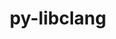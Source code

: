 ---
title: "py-libclang"
layout: cache
categories: [package, develop]
meta: {"versions": ["14.0.6"], "compilers": ["gcc@=11.3.0", "gcc@=7.3.1"], "oss": ["amzn2", "ubuntu22.04"], "platforms": ["linux"], "targets": ["ivybridge", "x86_64_v3", "x86_64_v4"], "stacks": ["ml-linux-x86_64-cpu", "ml-linux-x86_64-cuda", "ml-linux-x86_64-rocm"], "num_specs": 46, "num_specs_by_stack": {"ml-linux-x86_64-cpu": 9, "ml-linux-x86_64-rocm": 9, "ml-linux-x86_64-cuda": 9}}
spec_details: [{"hash": "kqudc2rvba7sykcyisz3m7tqiavnvrfc", "compiler": "gcc@=7.3.1", "versions": ["14.0.6"], "os": "amzn2", "platform": "linux", "target": "ivybridge", "variants": ["build_system=python_pip"], "stacks": [], "size": "-", "tarball": "https://binaries.spack.io/develop/build_cache/linux-amzn2-ivybridge/gcc-7.3.1/py-libclang-14.0.6/linux-amzn2-ivybridge-gcc-7.3.1-py-libclang-14.0.6-kqudc2rvba7sykcyisz3m7tqiavnvrfc.spack"}, {"hash": "s26b7dime4nowmymeowmrgpoalzr3nc2", "compiler": "gcc@=7.3.1", "versions": ["14.0.6"], "os": "amzn2", "platform": "linux", "target": "ivybridge", "variants": ["build_system=python_pip"], "stacks": [], "size": "-", "tarball": "https://binaries.spack.io/develop/build_cache/linux-amzn2-ivybridge/gcc-7.3.1/py-libclang-14.0.6/linux-amzn2-ivybridge-gcc-7.3.1-py-libclang-14.0.6-s26b7dime4nowmymeowmrgpoalzr3nc2.spack"}, {"hash": "c3wgbevqgnvfdwqibfm5ffxus4ofhxrt", "compiler": "gcc@=7.3.1", "versions": ["14.0.6"], "os": "amzn2", "platform": "linux", "target": "ivybridge", "variants": ["build_system=python_pip"], "stacks": [], "size": "-", "tarball": "https://binaries.spack.io/develop/build_cache/linux-amzn2-ivybridge/gcc-7.3.1/py-libclang-14.0.6/linux-amzn2-ivybridge-gcc-7.3.1-py-libclang-14.0.6-c3wgbevqgnvfdwqibfm5ffxus4ofhxrt.spack"}, {"hash": "sfieq6iqfq4hauwxklstibhvit3dggma", "compiler": "gcc@=7.3.1", "versions": ["14.0.6"], "os": "amzn2", "platform": "linux", "target": "ivybridge", "variants": ["build_system=python_pip"], "stacks": [], "size": "-", "tarball": "https://binaries.spack.io/develop/build_cache/linux-amzn2-ivybridge/gcc-7.3.1/py-libclang-14.0.6/linux-amzn2-ivybridge-gcc-7.3.1-py-libclang-14.0.6-sfieq6iqfq4hauwxklstibhvit3dggma.spack"}, {"hash": "322rfo6phlo62v2mnucfghfn67ysqhgd", "compiler": "gcc@=7.3.1", "versions": ["14.0.6"], "os": "amzn2", "platform": "linux", "target": "ivybridge", "variants": ["build_system=python_pip"], "stacks": [], "size": "-", "tarball": "https://binaries.spack.io/develop/build_cache/linux-amzn2-ivybridge/gcc-7.3.1/py-libclang-14.0.6/linux-amzn2-ivybridge-gcc-7.3.1-py-libclang-14.0.6-322rfo6phlo62v2mnucfghfn67ysqhgd.spack"}, {"hash": "cjgpjuia5tq6e6bi4kcwwojrz2ljmqir", "compiler": "gcc@=7.3.1", "versions": ["14.0.6"], "os": "amzn2", "platform": "linux", "target": "ivybridge", "variants": ["build_system=python_pip"], "stacks": [], "size": "-", "tarball": "https://binaries.spack.io/develop/build_cache/linux-amzn2-ivybridge/gcc-7.3.1/py-libclang-14.0.6/linux-amzn2-ivybridge-gcc-7.3.1-py-libclang-14.0.6-cjgpjuia5tq6e6bi4kcwwojrz2ljmqir.spack"}, {"hash": "ii43qjntzmbl26pygpw4vw4rz2ha4mj4", "compiler": "gcc@=7.3.1", "versions": ["14.0.6"], "os": "amzn2", "platform": "linux", "target": "ivybridge", "variants": ["build_system=python_pip"], "stacks": [], "size": "-", "tarball": "https://binaries.spack.io/develop/build_cache/linux-amzn2-ivybridge/gcc-7.3.1/py-libclang-14.0.6/linux-amzn2-ivybridge-gcc-7.3.1-py-libclang-14.0.6-ii43qjntzmbl26pygpw4vw4rz2ha4mj4.spack"}, {"hash": "xy7m4th7lko6pc4pxfi4zegjrrjuogzc", "compiler": "gcc@=7.3.1", "versions": ["14.0.6"], "os": "amzn2", "platform": "linux", "target": "ivybridge", "variants": ["build_system=python_pip"], "stacks": [], "size": "-", "tarball": "https://binaries.spack.io/develop/build_cache/linux-amzn2-ivybridge/gcc-7.3.1/py-libclang-14.0.6/linux-amzn2-ivybridge-gcc-7.3.1-py-libclang-14.0.6-xy7m4th7lko6pc4pxfi4zegjrrjuogzc.spack"}, {"hash": "3yshfja2oprng47475vh524gzqac5qao", "compiler": "gcc@=7.3.1", "versions": ["14.0.6"], "os": "amzn2", "platform": "linux", "target": "x86_64_v3", "variants": ["build_system=python_pip"], "stacks": [], "size": "-", "tarball": "https://binaries.spack.io/develop/build_cache/linux-amzn2-x86_64_v3/gcc-7.3.1/py-libclang-14.0.6/linux-amzn2-x86_64_v3-gcc-7.3.1-py-libclang-14.0.6-3yshfja2oprng47475vh524gzqac5qao.spack"}, {"hash": "hmrf37iphbpinuowxld3ar5ckilzxzot", "compiler": "gcc@=7.3.1", "versions": ["14.0.6"], "os": "amzn2", "platform": "linux", "target": "x86_64_v3", "variants": ["build_system=python_pip"], "stacks": [], "size": "-", "tarball": "https://binaries.spack.io/develop/build_cache/linux-amzn2-x86_64_v3/gcc-7.3.1/py-libclang-14.0.6/linux-amzn2-x86_64_v3-gcc-7.3.1-py-libclang-14.0.6-hmrf37iphbpinuowxld3ar5ckilzxzot.spack"}, {"hash": "uezgzs7nox6z7mdpua3xx6jsrpdbvxc2", "compiler": "gcc@=7.3.1", "versions": ["14.0.6"], "os": "amzn2", "platform": "linux", "target": "x86_64_v3", "variants": ["build_system=python_pip"], "stacks": [], "size": "-", "tarball": "https://binaries.spack.io/develop/build_cache/linux-amzn2-x86_64_v3/gcc-7.3.1/py-libclang-14.0.6/linux-amzn2-x86_64_v3-gcc-7.3.1-py-libclang-14.0.6-uezgzs7nox6z7mdpua3xx6jsrpdbvxc2.spack"}, {"hash": "sytxpxhx6gtoj46nk75aspj74mp2krhr", "compiler": "gcc@=7.3.1", "versions": ["14.0.6"], "os": "amzn2", "platform": "linux", "target": "x86_64_v3", "variants": [], "stacks": [], "size": "-", "tarball": "https://binaries.spack.io/develop/build_cache/linux-amzn2-x86_64_v3/gcc-7.3.1/py-libclang-14.0.6/linux-amzn2-x86_64_v3-gcc-7.3.1-py-libclang-14.0.6-sytxpxhx6gtoj46nk75aspj74mp2krhr.spack"}, {"hash": "fmcgcs5jm7ajtwsqqi47broqdj5j6fd7", "compiler": "gcc@=7.3.1", "versions": ["14.0.6"], "os": "amzn2", "platform": "linux", "target": "x86_64_v3", "variants": ["build_system=python_pip"], "stacks": [], "size": "-", "tarball": "https://binaries.spack.io/develop/build_cache/linux-amzn2-x86_64_v3/gcc-7.3.1/py-libclang-14.0.6/linux-amzn2-x86_64_v3-gcc-7.3.1-py-libclang-14.0.6-fmcgcs5jm7ajtwsqqi47broqdj5j6fd7.spack"}, {"hash": "x4b5dt76uz5326shnaau2hpda4f75cmv", "compiler": "gcc@=7.3.1", "versions": ["14.0.6"], "os": "amzn2", "platform": "linux", "target": "x86_64_v3", "variants": ["build_system=python_pip"], "stacks": [], "size": "-", "tarball": "https://binaries.spack.io/develop/build_cache/linux-amzn2-x86_64_v3/gcc-7.3.1/py-libclang-14.0.6/linux-amzn2-x86_64_v3-gcc-7.3.1-py-libclang-14.0.6-x4b5dt76uz5326shnaau2hpda4f75cmv.spack"}, {"hash": "vkvkjvkqmynr5vzhjxqqnulag2xggvk5", "compiler": "gcc@=7.3.1", "versions": ["14.0.6"], "os": "amzn2", "platform": "linux", "target": "x86_64_v3", "variants": [], "stacks": [], "size": "-", "tarball": "https://binaries.spack.io/develop/build_cache/linux-amzn2-x86_64_v3/gcc-7.3.1/py-libclang-14.0.6/linux-amzn2-x86_64_v3-gcc-7.3.1-py-libclang-14.0.6-vkvkjvkqmynr5vzhjxqqnulag2xggvk5.spack"}, {"hash": "6tmqnqmair6au5aegwampm3x6zu4vs74", "compiler": "gcc@=7.3.1", "versions": ["14.0.6"], "os": "amzn2", "platform": "linux", "target": "x86_64_v3", "variants": ["build_system=python_pip"], "stacks": [], "size": "-", "tarball": "https://binaries.spack.io/develop/build_cache/linux-amzn2-x86_64_v3/gcc-7.3.1/py-libclang-14.0.6/linux-amzn2-x86_64_v3-gcc-7.3.1-py-libclang-14.0.6-6tmqnqmair6au5aegwampm3x6zu4vs74.spack"}, {"hash": "ffrbrryllsnfiqyyec377aaykfdu6uco", "compiler": "gcc@=7.3.1", "versions": ["14.0.6"], "os": "amzn2", "platform": "linux", "target": "x86_64_v3", "variants": ["build_system=python_pip"], "stacks": [], "size": "-", "tarball": "https://binaries.spack.io/develop/build_cache/linux-amzn2-x86_64_v3/gcc-7.3.1/py-libclang-14.0.6/linux-amzn2-x86_64_v3-gcc-7.3.1-py-libclang-14.0.6-ffrbrryllsnfiqyyec377aaykfdu6uco.spack"}, {"hash": "2fwkvmfkrr557vnnbl7dagolm4x5ddle", "compiler": "gcc@=7.3.1", "versions": ["14.0.6"], "os": "amzn2", "platform": "linux", "target": "x86_64_v3", "variants": ["build_system=python_pip"], "stacks": [], "size": "-", "tarball": "https://binaries.spack.io/develop/build_cache/linux-amzn2-x86_64_v3/gcc-7.3.1/py-libclang-14.0.6/linux-amzn2-x86_64_v3-gcc-7.3.1-py-libclang-14.0.6-2fwkvmfkrr557vnnbl7dagolm4x5ddle.spack"}, {"hash": "xgmojl5wwv3zrailzch2eisl6inin5em", "compiler": "gcc@=7.3.1", "versions": ["14.0.6"], "os": "amzn2", "platform": "linux", "target": "x86_64_v3", "variants": ["build_system=python_pip"], "stacks": [], "size": "-", "tarball": "https://binaries.spack.io/develop/build_cache/linux-amzn2-x86_64_v3/gcc-7.3.1/py-libclang-14.0.6/linux-amzn2-x86_64_v3-gcc-7.3.1-py-libclang-14.0.6-xgmojl5wwv3zrailzch2eisl6inin5em.spack"}, {"hash": "nx3sfvpbzpngfnp47sgxywxbnftnhuh3", "compiler": "gcc@=7.3.1", "versions": ["14.0.6"], "os": "amzn2", "platform": "linux", "target": "x86_64_v3", "variants": ["build_system=python_pip"], "stacks": [], "size": "-", "tarball": "https://binaries.spack.io/develop/build_cache/linux-amzn2-x86_64_v3/gcc-7.3.1/py-libclang-14.0.6/linux-amzn2-x86_64_v3-gcc-7.3.1-py-libclang-14.0.6-nx3sfvpbzpngfnp47sgxywxbnftnhuh3.spack"}, {"hash": "haajwjtcrkpnzztsd4sqea4xw5c3w3z7", "compiler": "gcc@=7.3.1", "versions": ["14.0.6"], "os": "amzn2", "platform": "linux", "target": "x86_64_v3", "variants": ["build_system=python_pip"], "stacks": [], "size": "-", "tarball": "https://binaries.spack.io/develop/build_cache/linux-amzn2-x86_64_v3/gcc-7.3.1/py-libclang-14.0.6/linux-amzn2-x86_64_v3-gcc-7.3.1-py-libclang-14.0.6-haajwjtcrkpnzztsd4sqea4xw5c3w3z7.spack"}, {"hash": "rmibsxnbtx5wtcuyat4mtd7een3xnnke", "compiler": "gcc@=7.3.1", "versions": ["14.0.6"], "os": "amzn2", "platform": "linux", "target": "x86_64_v3", "variants": [], "stacks": [], "size": "-", "tarball": "https://binaries.spack.io/develop/build_cache/linux-amzn2-x86_64_v3/gcc-7.3.1/py-libclang-14.0.6/linux-amzn2-x86_64_v3-gcc-7.3.1-py-libclang-14.0.6-rmibsxnbtx5wtcuyat4mtd7een3xnnke.spack"}, {"hash": "wcvqjjtuxxnkmzokjytw4r34bfkzxvfb", "compiler": "gcc@=7.3.1", "versions": ["14.0.6"], "os": "amzn2", "platform": "linux", "target": "x86_64_v3", "variants": ["build_system=python_pip"], "stacks": [], "size": "-", "tarball": "https://binaries.spack.io/develop/build_cache/linux-amzn2-x86_64_v3/gcc-7.3.1/py-libclang-14.0.6/linux-amzn2-x86_64_v3-gcc-7.3.1-py-libclang-14.0.6-wcvqjjtuxxnkmzokjytw4r34bfkzxvfb.spack"}, {"hash": "rn4fgnty72bjyu2rrgc27jcg2xebj4jt", "compiler": "gcc@=7.3.1", "versions": ["14.0.6"], "os": "amzn2", "platform": "linux", "target": "x86_64_v3", "variants": ["build_system=python_pip"], "stacks": [], "size": "-", "tarball": "https://binaries.spack.io/develop/build_cache/linux-amzn2-x86_64_v3/gcc-7.3.1/py-libclang-14.0.6/linux-amzn2-x86_64_v3-gcc-7.3.1-py-libclang-14.0.6-rn4fgnty72bjyu2rrgc27jcg2xebj4jt.spack"}, {"hash": "rddyu25gni7qow2prpiacxllzkxz35on", "compiler": "gcc@=7.3.1", "versions": ["14.0.6"], "os": "amzn2", "platform": "linux", "target": "x86_64_v4", "variants": [], "stacks": [], "size": "-", "tarball": "https://binaries.spack.io/develop/build_cache/linux-amzn2-x86_64_v4/gcc-7.3.1/py-libclang-14.0.6/linux-amzn2-x86_64_v4-gcc-7.3.1-py-libclang-14.0.6-rddyu25gni7qow2prpiacxllzkxz35on.spack"}, {"hash": "bm4bycvxaob4gzl4cq7qov7abqy6qm2x", "compiler": "gcc@=7.3.1", "versions": ["14.0.6"], "os": "amzn2", "platform": "linux", "target": "x86_64_v4", "variants": [], "stacks": [], "size": "-", "tarball": "https://binaries.spack.io/develop/build_cache/linux-amzn2-x86_64_v4/gcc-7.3.1/py-libclang-14.0.6/linux-amzn2-x86_64_v4-gcc-7.3.1-py-libclang-14.0.6-bm4bycvxaob4gzl4cq7qov7abqy6qm2x.spack"}, {"hash": "c4tt4osfqlu2d7bvo3fyontd2wupp5z4", "compiler": "gcc@=7.3.1", "versions": ["14.0.6"], "os": "amzn2", "platform": "linux", "target": "x86_64_v4", "variants": [], "stacks": [], "size": "-", "tarball": "https://binaries.spack.io/develop/build_cache/linux-amzn2-x86_64_v4/gcc-7.3.1/py-libclang-14.0.6/linux-amzn2-x86_64_v4-gcc-7.3.1-py-libclang-14.0.6-c4tt4osfqlu2d7bvo3fyontd2wupp5z4.spack"}, {"hash": "eequehs4qnykk7vsdeskkvniu5px3wnc", "compiler": "gcc@=7.3.1", "versions": ["14.0.6"], "os": "amzn2", "platform": "linux", "target": "x86_64_v4", "variants": [], "stacks": [], "size": "-", "tarball": "https://binaries.spack.io/develop/build_cache/linux-amzn2-x86_64_v4/gcc-7.3.1/py-libclang-14.0.6/linux-amzn2-x86_64_v4-gcc-7.3.1-py-libclang-14.0.6-eequehs4qnykk7vsdeskkvniu5px3wnc.spack"}, {"hash": "dhn2jcvdap3prawgersh5jld5zids37t", "compiler": "gcc@=11.3.0", "versions": ["14.0.6"], "os": "ubuntu22.04", "platform": "linux", "target": "x86_64_v3", "variants": ["build_system=python_pip"], "stacks": ["ml-linux-x86_64-cpu", "ml-linux-x86_64-rocm"], "size": "-", "tarball": "https://binaries.spack.io/develop/build_cache/linux-ubuntu22.04-x86_64_v3/gcc-11.3.0/py-libclang-14.0.6/linux-ubuntu22.04-x86_64_v3-gcc-11.3.0-py-libclang-14.0.6-dhn2jcvdap3prawgersh5jld5zids37t.spack"}, {"hash": "c5shr7y36epe7wqlr2vkutgckjlseskr", "compiler": "gcc@=11.3.0", "versions": ["14.0.6"], "os": "ubuntu22.04", "platform": "linux", "target": "x86_64_v3", "variants": ["build_system=python_pip"], "stacks": ["ml-linux-x86_64-cpu", "ml-linux-x86_64-rocm"], "size": "-", "tarball": "https://binaries.spack.io/develop/build_cache/linux-ubuntu22.04-x86_64_v3/gcc-11.3.0/py-libclang-14.0.6/linux-ubuntu22.04-x86_64_v3-gcc-11.3.0-py-libclang-14.0.6-c5shr7y36epe7wqlr2vkutgckjlseskr.spack"}, {"hash": "puwjoncof25evdo3doy3agia47kucyfs", "compiler": "gcc@=11.3.0", "versions": ["14.0.6"], "os": "ubuntu22.04", "platform": "linux", "target": "x86_64_v3", "variants": ["build_system=python_pip"], "stacks": ["ml-linux-x86_64-cpu", "ml-linux-x86_64-rocm"], "size": "-", "tarball": "https://binaries.spack.io/develop/build_cache/linux-ubuntu22.04-x86_64_v3/gcc-11.3.0/py-libclang-14.0.6/linux-ubuntu22.04-x86_64_v3-gcc-11.3.0-py-libclang-14.0.6-puwjoncof25evdo3doy3agia47kucyfs.spack"}, {"hash": "gut7vluul6uu7vk2telip6oyuaqeeizh", "compiler": "gcc@=11.3.0", "versions": ["14.0.6"], "os": "ubuntu22.04", "platform": "linux", "target": "x86_64_v3", "variants": ["build_system=python_pip"], "stacks": ["ml-linux-x86_64-cpu", "ml-linux-x86_64-rocm"], "size": "-", "tarball": "https://binaries.spack.io/develop/build_cache/linux-ubuntu22.04-x86_64_v3/gcc-11.3.0/py-libclang-14.0.6/linux-ubuntu22.04-x86_64_v3-gcc-11.3.0-py-libclang-14.0.6-gut7vluul6uu7vk2telip6oyuaqeeizh.spack"}, {"hash": "2asadhlh5j2j7s2zxobdentxmvyusry3", "compiler": "gcc@=11.3.0", "versions": ["14.0.6"], "os": "ubuntu22.04", "platform": "linux", "target": "x86_64_v3", "variants": ["build_system=python_pip"], "stacks": ["ml-linux-x86_64-cuda"], "size": "-", "tarball": "https://binaries.spack.io/develop/build_cache/linux-ubuntu22.04-x86_64_v3/gcc-11.3.0/py-libclang-14.0.6/linux-ubuntu22.04-x86_64_v3-gcc-11.3.0-py-libclang-14.0.6-2asadhlh5j2j7s2zxobdentxmvyusry3.spack"}, {"hash": "lcjyraq6r6fjyrgths4wr5irvezpnx5t", "compiler": "gcc@=11.3.0", "versions": ["14.0.6"], "os": "ubuntu22.04", "platform": "linux", "target": "x86_64_v3", "variants": ["build_system=python_pip"], "stacks": ["ml-linux-x86_64-cpu", "ml-linux-x86_64-rocm"], "size": "-", "tarball": "https://binaries.spack.io/develop/build_cache/linux-ubuntu22.04-x86_64_v3/gcc-11.3.0/py-libclang-14.0.6/linux-ubuntu22.04-x86_64_v3-gcc-11.3.0-py-libclang-14.0.6-lcjyraq6r6fjyrgths4wr5irvezpnx5t.spack"}, {"hash": "rueb4wws766surfpvqziux2azjirzzld", "compiler": "gcc@=11.3.0", "versions": ["14.0.6"], "os": "ubuntu22.04", "platform": "linux", "target": "x86_64_v3", "variants": ["build_system=python_pip"], "stacks": ["ml-linux-x86_64-cuda"], "size": "-", "tarball": "https://binaries.spack.io/develop/build_cache/linux-ubuntu22.04-x86_64_v3/gcc-11.3.0/py-libclang-14.0.6/linux-ubuntu22.04-x86_64_v3-gcc-11.3.0-py-libclang-14.0.6-rueb4wws766surfpvqziux2azjirzzld.spack"}, {"hash": "qcbdolugyix6ut73pxvgh6nutjiujge4", "compiler": "gcc@=11.3.0", "versions": ["14.0.6"], "os": "ubuntu22.04", "platform": "linux", "target": "x86_64_v3", "variants": ["build_system=python_pip"], "stacks": ["ml-linux-x86_64-cuda"], "size": "-", "tarball": "https://binaries.spack.io/develop/build_cache/linux-ubuntu22.04-x86_64_v3/gcc-11.3.0/py-libclang-14.0.6/linux-ubuntu22.04-x86_64_v3-gcc-11.3.0-py-libclang-14.0.6-qcbdolugyix6ut73pxvgh6nutjiujge4.spack"}, {"hash": "5y44c6paqr7c2fdjwng6cdmeizeuoz7u", "compiler": "gcc@=11.3.0", "versions": ["14.0.6"], "os": "ubuntu22.04", "platform": "linux", "target": "x86_64_v3", "variants": ["build_system=python_pip"], "stacks": ["ml-linux-x86_64-cpu", "ml-linux-x86_64-rocm"], "size": "-", "tarball": "https://binaries.spack.io/develop/build_cache/linux-ubuntu22.04-x86_64_v3/gcc-11.3.0/py-libclang-14.0.6/linux-ubuntu22.04-x86_64_v3-gcc-11.3.0-py-libclang-14.0.6-5y44c6paqr7c2fdjwng6cdmeizeuoz7u.spack"}, {"hash": "x3liqura3gm2vmpajagbpj4zl76td7aa", "compiler": "gcc@=11.3.0", "versions": ["14.0.6"], "os": "ubuntu22.04", "platform": "linux", "target": "x86_64_v3", "variants": ["build_system=python_pip"], "stacks": ["ml-linux-x86_64-cuda"], "size": "-", "tarball": "https://binaries.spack.io/develop/build_cache/linux-ubuntu22.04-x86_64_v3/gcc-11.3.0/py-libclang-14.0.6/linux-ubuntu22.04-x86_64_v3-gcc-11.3.0-py-libclang-14.0.6-x3liqura3gm2vmpajagbpj4zl76td7aa.spack"}, {"hash": "c6pvu3be3kcrvztyz4u5izmk3gc57xba", "compiler": "gcc@=11.3.0", "versions": ["14.0.6"], "os": "ubuntu22.04", "platform": "linux", "target": "x86_64_v3", "variants": ["build_system=python_pip"], "stacks": ["ml-linux-x86_64-cuda"], "size": "-", "tarball": "https://binaries.spack.io/develop/build_cache/linux-ubuntu22.04-x86_64_v3/gcc-11.3.0/py-libclang-14.0.6/linux-ubuntu22.04-x86_64_v3-gcc-11.3.0-py-libclang-14.0.6-c6pvu3be3kcrvztyz4u5izmk3gc57xba.spack"}, {"hash": "ghuges5lxgmm4ykzls7xhxz4vtxxc6ls", "compiler": "gcc@=11.3.0", "versions": ["14.0.6"], "os": "ubuntu22.04", "platform": "linux", "target": "x86_64_v3", "variants": ["build_system=python_pip"], "stacks": ["ml-linux-x86_64-cpu", "ml-linux-x86_64-rocm"], "size": "-", "tarball": "https://binaries.spack.io/develop/build_cache/linux-ubuntu22.04-x86_64_v3/gcc-11.3.0/py-libclang-14.0.6/linux-ubuntu22.04-x86_64_v3-gcc-11.3.0-py-libclang-14.0.6-ghuges5lxgmm4ykzls7xhxz4vtxxc6ls.spack"}, {"hash": "qlltp2yp74xotlo6flaxfcouatc2mcov", "compiler": "gcc@=11.3.0", "versions": ["14.0.6"], "os": "ubuntu22.04", "platform": "linux", "target": "x86_64_v3", "variants": ["build_system=python_pip"], "stacks": ["ml-linux-x86_64-cuda"], "size": "-", "tarball": "https://binaries.spack.io/develop/build_cache/linux-ubuntu22.04-x86_64_v3/gcc-11.3.0/py-libclang-14.0.6/linux-ubuntu22.04-x86_64_v3-gcc-11.3.0-py-libclang-14.0.6-qlltp2yp74xotlo6flaxfcouatc2mcov.spack"}, {"hash": "fi3wig75cqinjymwhcutfk7eyzh6pfng", "compiler": "gcc@=11.3.0", "versions": ["14.0.6"], "os": "ubuntu22.04", "platform": "linux", "target": "x86_64_v3", "variants": ["build_system=python_pip"], "stacks": ["ml-linux-x86_64-cuda"], "size": "-", "tarball": "https://binaries.spack.io/develop/build_cache/linux-ubuntu22.04-x86_64_v3/gcc-11.3.0/py-libclang-14.0.6/linux-ubuntu22.04-x86_64_v3-gcc-11.3.0-py-libclang-14.0.6-fi3wig75cqinjymwhcutfk7eyzh6pfng.spack"}, {"hash": "3ids5udurgklpoudolkfrsw4el4pq5k5", "compiler": "gcc@=11.3.0", "versions": ["14.0.6"], "os": "ubuntu22.04", "platform": "linux", "target": "x86_64_v3", "variants": ["build_system=python_pip"], "stacks": ["ml-linux-x86_64-cuda"], "size": "-", "tarball": "https://binaries.spack.io/develop/build_cache/linux-ubuntu22.04-x86_64_v3/gcc-11.3.0/py-libclang-14.0.6/linux-ubuntu22.04-x86_64_v3-gcc-11.3.0-py-libclang-14.0.6-3ids5udurgklpoudolkfrsw4el4pq5k5.spack"}, {"hash": "al4abmjzgyyi4skmch2rtt7j4zjlwlg2", "compiler": "gcc@=11.3.0", "versions": ["14.0.6"], "os": "ubuntu22.04", "platform": "linux", "target": "x86_64_v3", "variants": ["build_system=python_pip"], "stacks": ["ml-linux-x86_64-cpu", "ml-linux-x86_64-rocm"], "size": "-", "tarball": "https://binaries.spack.io/develop/build_cache/linux-ubuntu22.04-x86_64_v3/gcc-11.3.0/py-libclang-14.0.6/linux-ubuntu22.04-x86_64_v3-gcc-11.3.0-py-libclang-14.0.6-al4abmjzgyyi4skmch2rtt7j4zjlwlg2.spack"}, {"hash": "jntz2foue4a62tncpsj3zlzau63sxvyl", "compiler": "gcc@=11.3.0", "versions": ["14.0.6"], "os": "ubuntu22.04", "platform": "linux", "target": "x86_64_v3", "variants": ["build_system=python_pip"], "stacks": ["ml-linux-x86_64-cpu", "ml-linux-x86_64-rocm"], "size": "-", "tarball": "https://binaries.spack.io/develop/build_cache/linux-ubuntu22.04-x86_64_v3/gcc-11.3.0/py-libclang-14.0.6/linux-ubuntu22.04-x86_64_v3-gcc-11.3.0-py-libclang-14.0.6-jntz2foue4a62tncpsj3zlzau63sxvyl.spack"}, {"hash": "t6ku4g462pbor4f7h7agtslmpxufm2nj", "compiler": "gcc@=11.3.0", "versions": ["14.0.6"], "os": "ubuntu22.04", "platform": "linux", "target": "x86_64_v3", "variants": ["build_system=python_pip"], "stacks": ["ml-linux-x86_64-cuda"], "size": "-", "tarball": "https://binaries.spack.io/develop/build_cache/linux-ubuntu22.04-x86_64_v3/gcc-11.3.0/py-libclang-14.0.6/linux-ubuntu22.04-x86_64_v3-gcc-11.3.0-py-libclang-14.0.6-t6ku4g462pbor4f7h7agtslmpxufm2nj.spack"}]
---